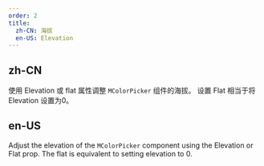```yaml
---
order: 2
title:
  zh-CN: 海拔
  en-US: Elevation
---
```


## zh-CN

使用 Elevation 或 flat 属性调整 `MColorPicker` 组件的海拔。 设置 Flat 相当于将 Elevation 设置为0。

## en-US

Adjust the elevation of the `MColorPicker` component using the Elevation or Flat prop. 
The flat is equivalent to setting elevation to 0.
